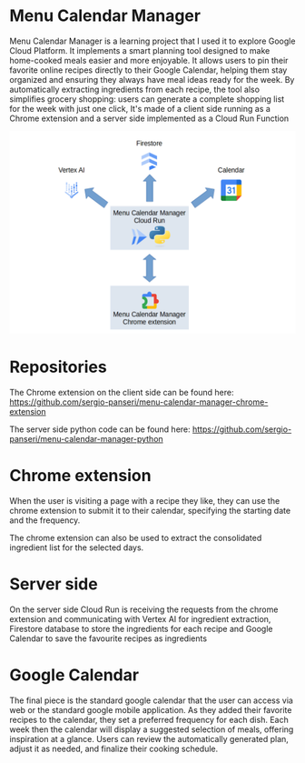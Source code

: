 # Menu Calendar Manager

Menu Calendar Manager is a learning project that I used it to explore Google Cloud Platform.
It implements a smart planning tool designed to make home-cooked meals easier and more enjoyable. It allows users to pin their favorite online recipes directly to their Google Calendar, helping them stay organized and ensuring they always have meal ideas ready for the week. By automatically extracting ingredients from each recipe, the tool also simplifies grocery shopping: users can generate a complete shopping list for the week with just one click, 
It's made of a client side running as a Chrome extension and a server side implemented as a Cloud Run Function

![](graphics/arch_1.png)

# Repositories

The Chrome extension on the client side can be found here: https://github.com/sergio-panseri/menu-calendar-manager-chrome-extension

The server side python code can be found here: https://github.com/sergio-panseri/menu-calendar-manager-python

# Chrome extension

When the user is visiting a page with a recipe they like, they can use the chrome extension to submit it to their calendar, specifying the starting date and the frequency.

The chrome extension can also be used to extract the consolidated ingredient list for the selected days.

# Server side

On the server side Cloud Run is receiving the requests from the chrome extension and communicating with Vertex AI for ingredient extraction, Firestore database to store the ingredients for each recipe and Google Calendar to save the favourite recipes as ingredients

# Google Calendar

The final piece is the standard google calendar that the user can access via web or the standard google mobile application. As they added their favorite recipes to the calendar, they set a preferred frequency for each dish. Each week then the calendar will display a suggested selection of meals, offering inspiration at a glance. Users can review the automatically generated plan, adjust it as needed, and finalize their cooking schedule.

